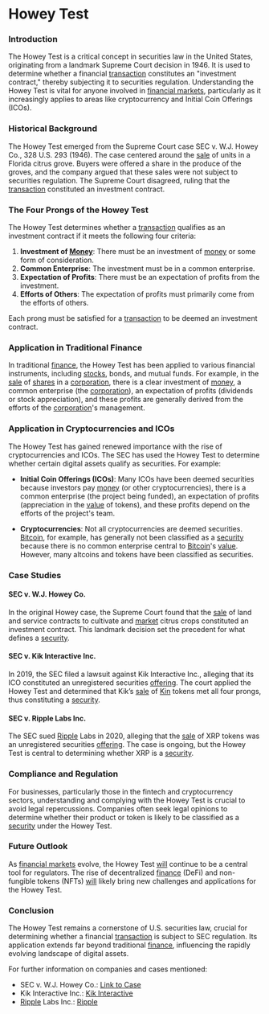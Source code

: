 # Howey Test

### Introduction

The Howey Test is a critical concept in securities law in the United States, originating from a landmark Supreme Court decision in 1946. It is used to determine whether a financial [transaction](../t/transaction.md) constitutes an "investment contract," thereby subjecting it to securities regulation. Understanding the Howey Test is vital for anyone involved in [financial markets](../f/financial_market.md), particularly as it increasingly applies to areas like cryptocurrency and Initial Coin Offerings (ICOs).

### Historical Background

The Howey Test emerged from the Supreme Court case SEC v. W.J. Howey Co., 328 U.S. 293 (1946). The case centered around the [sale](../s/sale.md) of units in a Florida citrus grove. Buyers were offered a share in the produce of the groves, and the company argued that these sales were not subject to securities regulation. The Supreme Court disagreed, ruling that the [transaction](../t/transaction.md) constituted an investment contract.

### The Four Prongs of the Howey Test

The Howey Test determines whether a [transaction](../t/transaction.md) qualifies as an investment contract if it meets the following four criteria:

1. **Investment of [Money](../m/money.md)**: There must be an investment of [money](../m/money.md) or some form of consideration.
2. **Common Enterprise**: The investment must be in a common enterprise.
3. **Expectation of Profits**: There must be an expectation of profits from the investment.
4. **Efforts of Others**: The expectation of profits must primarily come from the efforts of others.

Each prong must be satisfied for a [transaction](../t/transaction.md) to be deemed an investment contract.

### Application in Traditional Finance

In traditional [finance](../f/finance.md), the Howey Test has been applied to various financial instruments, including [stocks](../s/stock.md), bonds, and mutual funds. For example, in the [sale](../s/sale.md) of [shares](../s/shares.md) in a [corporation](../c/corporation.md), there is a clear investment of [money](../m/money.md), a common enterprise (the [corporation](../c/corporation.md)), an expectation of profits (dividends or stock appreciation), and these profits are generally derived from the efforts of the [corporation](../c/corporation.md)'s management.

### Application in Cryptocurrencies and ICOs

The Howey Test has gained renewed importance with the rise of cryptocurrencies and ICOs. The SEC has used the Howey Test to determine whether certain digital assets qualify as securities. For example:

- **Initial Coin Offerings (ICOs)**: Many ICOs have been deemed securities because investors pay [money](../m/money.md) (or other cryptocurrencies), there is a common enterprise (the project being funded), an expectation of profits (appreciation in the [value](../v/value.md) of tokens), and these profits depend on the efforts of the project's team.

- **Cryptocurrencies**: Not all cryptocurrencies are deemed securities. [Bitcoin](../b/bitcoin.md), for example, has generally not been classified as a [security](../s/security.md) because there is no common enterprise central to [Bitcoin](../b/bitcoin.md)'s [value](../v/value.md). However, many altcoins and tokens have been classified as securities.

### Case Studies

#### SEC v. W.J. Howey Co.

In the original Howey case, the Supreme Court found that the [sale](../s/sale.md) of land and service contracts to cultivate and [market](../m/market.md) citrus crops constituted an investment contract. This landmark decision set the precedent for what defines a [security](../s/security.md).

#### SEC v. Kik Interactive Inc.

In 2019, the SEC filed a lawsuit against Kik Interactive Inc., alleging that its ICO constituted an unregistered securities [offering](../o/offering.md). The court applied the Howey Test and determined that Kik’s [sale](../s/sale.md) of [Kin](../k/kin.md) tokens met all four prongs, thus constituting a [security](../s/security.md).

#### SEC v. Ripple Labs Inc.

The SEC sued [Ripple](../r/ripple.md) Labs in 2020, alleging that the [sale](../s/sale.md) of XRP tokens was an unregistered securities [offering](../o/offering.md). The case is ongoing, but the Howey Test is central to determining whether XRP is a [security](../s/security.md).

### Compliance and Regulation

For businesses, particularly those in the fintech and cryptocurrency sectors, understanding and complying with the Howey Test is crucial to avoid legal repercussions. Companies often seek legal opinions to determine whether their product or token is likely to be classified as a [security](../s/security.md) under the Howey Test.

### Future Outlook

As [financial markets](../f/financial_market.md) evolve, the Howey Test [will](../w/will.md) continue to be a central tool for regulators. The rise of decentralized [finance](../f/finance.md) (DeFi) and non-fungible tokens (NFTs) [will](../w/will.md) likely bring new challenges and applications for the Howey Test.

### Conclusion

The Howey Test remains a cornerstone of U.S. securities law, crucial for determining whether a financial [transaction](../t/transaction.md) is subject to SEC regulation. Its application extends far beyond traditional [finance](../f/finance.md), influencing the rapidly evolving landscape of digital assets.

For further information on companies and cases mentioned:

- SEC v. W.J. Howey Co.: [Link to Case](https://supreme.justia.com/cases/federal/us/328/293/)
- Kik Interactive Inc.: [Kik Interactive](https://www.kik.com/)
- [Ripple](../r/ripple.md) Labs Inc.: [Ripple](https://ripple.com/)